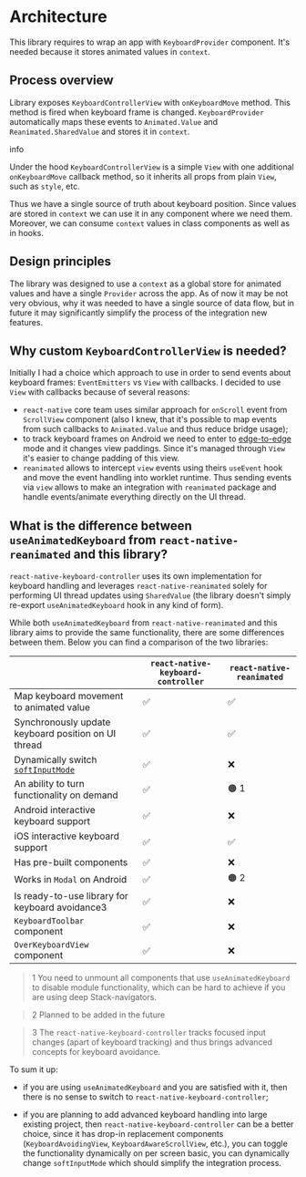 # Architecture

This library requires to wrap an app with `KeyboardProvider` component. It's needed because it stores animated values in `context`.

## Process overview[​](/react-native-keyboard-controller/pr-preview/pr-1061/docs/recipes/architecture.md#process-overview "Direct link to Process overview")

Library exposes `KeyboardControllerView` with `onKeyboardMove` method. This method is fired when keyboard frame is changed. `KeyboardProvider` automatically maps these events to `Animated.Value` and `Reanimated.SharedValue` and stores it in `context`.

info

Under the hood `KeyboardControllerView` is a simple `View` with one additional `onKeyboardMove` callback method, so it inherits all props from plain `View`, such as `style`, etc.

Thus we have a single source of truth about keyboard position. Since values are stored in `context` we can use it in any component where we need them. Moreover, we can consume `context` values in class components as well as in hooks.

## Design principles[​](/react-native-keyboard-controller/pr-preview/pr-1061/docs/recipes/architecture.md#design-principles "Direct link to Design principles")

The library was designed to use a `context` as a global store for animated values and have a single `Provider` across the app. As of now it may be not very obvious, why it was needed to have a single source of data flow, but in future it may significantly simplify the process of the integration new features.

## Why custom `KeyboardControllerView` is needed?[​](/react-native-keyboard-controller/pr-preview/pr-1061/docs/recipes/architecture.md#why-custom-keyboardcontrollerview-is-needed "Direct link to why-custom-keyboardcontrollerview-is-needed")

Initially I had a choice which approach to use in order to send events about keyboard frames: `EventEmitters` vs `View` with callbacks. I decided to use `View` with callbacks because of several reasons:

* `react-native` core team uses similar approach for `onScroll` event from `ScrollView` component (also I knew, that it's possible to map events from such callbacks to `Animated.Value` and thus reduce bridge usage);
* to track keyboard frames on Android we need to enter to [edge-to-edge](https://developer.android.com/training/gestures/edge-to-edge) mode and it changes view paddings. Since it's managed through `View` it's easier to change padding of this view.
* `reanimated` allows to intercept `view` events using theirs `useEvent` hook and move the event handling into worklet runtime. Thus sending events via `view` allows to make an integration with `reanimated` package and handle events/animate everything directly on the UI thread.

## What is the difference between `useAnimatedKeyboard` from `react-native-reanimated` and this library?[​](/react-native-keyboard-controller/pr-preview/pr-1061/docs/recipes/architecture.md#what-is-the-difference-between-useanimatedkeyboard-from-react-native-reanimated-and-this-library "Direct link to what-is-the-difference-between-useanimatedkeyboard-from-react-native-reanimated-and-this-library")

`react-native-keyboard-controller` uses its own implementation for keyboard handling and leverages `react-native-reanimated` solely for performing UI thread updates using `SharedValue` (the library doesn't simply re-export `useAnimatedKeyboard` hook in any kind of form).

While both `useAnimatedKeyboard` from `react-native-reanimated` and this library aims to provide the same functionality, there are some differences between them. Below you can find a comparison of the two libraries:

|                                                                                                                                          | `react-native-keyboard-controller` | `react-native-reanimated` |
| ---------------------------------------------------------------------------------------------------------------------------------------- | ---------------------------------- | ------------------------- |
| Map keyboard movement to animated value                                                                                                  | ✅                                 | ✅                        |
| Synchronously update keyboard position on UI thread                                                                                      | ✅                                 | ✅                        |
| Dynamically switch [`softInputMode`](/react-native-keyboard-controller/pr-preview/pr-1061/docs/api/keyboard-controller.md#setinputmode-) | ✅                                 | ❌                        |
| An ability to turn functionality on demand                                                                                               | ✅                                 | 🟠 1                      |
| Android interactive keyboard support                                                                                                     | ✅                                 | ❌                        |
| iOS interactive keyboard support                                                                                                         | ✅                                 | ✅                        |
| Has pre-built components                                                                                                                 | ✅                                 | ❌                        |
| Works in `Modal` on Android                                                                                                              | ✅                                 | 🟠 2                      |
| Is ready-to-use library for keyboard avoidance3                                                                                          | ✅                                 | ❌                        |
| `KeyboardToolbar` component                                                                                                              | ✅                                 | ❌                        |
| `OverKeyboardView` component                                                                                                             | ✅                                 | ❌                        |

> 1 You need to unmount all components that use `useAnimatedKeyboard` to disable module functionality, which can be hard to achieve if you are using deep Stack-navigators.

> 2 Planned to be added in the future

> 3 The `react-native-keyboard-controller` tracks focused input changes (apart of keyboard tracking) and thus brings advanced concepts for keyboard avoidance.

To sum it up:

* if you are using `useAnimatedKeyboard` and you are satisfied with it, then there is no sense to switch to `react-native-keyboard-controller`;

* if you are planning to add advanced keyboard handling into large existing project, then `react-native-keyboard-controller` can be a better choice, since it has drop-in replacement components (`KeyboardAvoidingView`, `KeyboardAwareScrollView`, etc.), you can toggle the functionality dynamically on per screen basic, you can dynamically change `softInputMode` which should simplify the integration process.
